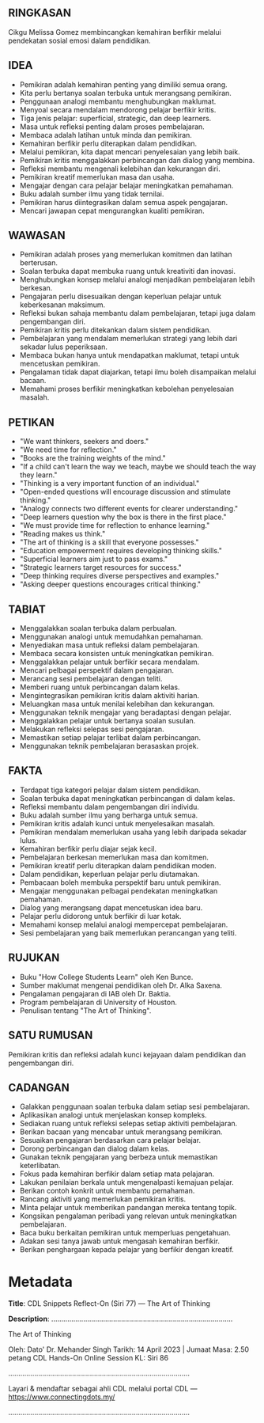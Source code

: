 ## RINGKASAN
Cikgu Melissa Gomez membincangkan kemahiran berfikir melalui pendekatan sosial emosi dalam pendidikan.

## IDEA
- Pemikiran adalah kemahiran penting yang dimiliki semua orang.
- Kita perlu bertanya soalan terbuka untuk merangsang pemikiran.
- Penggunaan analogi membantu menghubungkan maklumat.
- Menyoal secara mendalam mendorong pelajar berfikir kritis.
- Tiga jenis pelajar: superficial, strategic, dan deep learners.
- Masa untuk refleksi penting dalam proses pembelajaran.
- Membaca adalah latihan untuk minda dan pemikiran.
- Kemahiran berfikir perlu diterapkan dalam pendidikan.
- Melalui pemikiran, kita dapat mencari penyelesaian yang lebih baik.
- Pemikiran kritis menggalakkan perbincangan dan dialog yang membina.
- Refleksi membantu mengenali kelebihan dan kekurangan diri.
- Pemikiran kreatif memerlukan masa dan usaha.
- Mengajar dengan cara pelajar belajar meningkatkan pemahaman.
- Buku adalah sumber ilmu yang tidak ternilai.
- Pemikiran harus diintegrasikan dalam semua aspek pengajaran.
- Mencari jawapan cepat mengurangkan kualiti pemikiran.

## WAWASAN
- Pemikiran adalah proses yang memerlukan komitmen dan latihan berterusan.
- Soalan terbuka dapat membuka ruang untuk kreativiti dan inovasi.
- Menghubungkan konsep melalui analogi menjadikan pembelajaran lebih berkesan.
- Pengajaran perlu disesuaikan dengan keperluan pelajar untuk keberkesanan maksimum.
- Refleksi bukan sahaja membantu dalam pembelajaran, tetapi juga dalam pengembangan diri.
- Pemikiran kritis perlu ditekankan dalam sistem pendidikan.
- Pembelajaran yang mendalam memerlukan strategi yang lebih dari sekadar lulus peperiksaan.
- Membaca bukan hanya untuk mendapatkan maklumat, tetapi untuk mencetuskan pemikiran.
- Pengalaman tidak dapat diajarkan, tetapi ilmu boleh disampaikan melalui bacaan.
- Memahami proses berfikir meningkatkan kebolehan penyelesaian masalah.

## PETIKAN
- "We want thinkers, seekers and doers."
- "We need time for reflection."
- "Books are the training weights of the mind."
- "If a child can't learn the way we teach, maybe we should teach the way they learn."
- "Thinking is a very important function of an individual."
- "Open-ended questions will encourage discussion and stimulate thinking."
- "Analogy connects two different events for clearer understanding."
- "Deep learners question why the box is there in the first place."
- "We must provide time for reflection to enhance learning."
- "Reading makes us think."
- "The art of thinking is a skill that everyone possesses."
- "Education empowerment requires developing thinking skills."
- "Superficial learners aim just to pass exams."
- "Strategic learners target resources for success."
- "Deep thinking requires diverse perspectives and examples."
- "Asking deeper questions encourages critical thinking."

## TABIAT
- Menggalakkan soalan terbuka dalam perbualan.
- Menggunakan analogi untuk memudahkan pemahaman.
- Menyediakan masa untuk refleksi dalam pembelajaran.
- Membaca secara konsisten untuk meningkatkan pemikiran.
- Menggalakkan pelajar untuk berfikir secara mendalam.
- Mencari pelbagai perspektif dalam pengajaran.
- Merancang sesi pembelajaran dengan teliti.
- Memberi ruang untuk perbincangan dalam kelas.
- Mengintegrasikan pemikiran kritis dalam aktiviti harian.
- Meluangkan masa untuk menilai kelebihan dan kekurangan.
- Menggunakan teknik mengajar yang beradaptasi dengan pelajar.
- Menggalakkan pelajar untuk bertanya soalan susulan.
- Melakukan refleksi selepas sesi pengajaran.
- Memastikan setiap pelajar terlibat dalam perbincangan.
- Menggunakan teknik pembelajaran berasaskan projek.

## FAKTA
- Terdapat tiga kategori pelajar dalam sistem pendidikan.
- Soalan terbuka dapat meningkatkan perbincangan di dalam kelas.
- Refleksi membantu dalam pengembangan diri individu.
- Buku adalah sumber ilmu yang berharga untuk semua.
- Pemikiran kritis adalah kunci untuk menyelesaikan masalah.
- Pemikiran mendalam memerlukan usaha yang lebih daripada sekadar lulus.
- Kemahiran berfikir perlu diajar sejak kecil.
- Pembelajaran berkesan memerlukan masa dan komitmen.
- Pemikiran kreatif perlu diterapkan dalam pendidikan moden.
- Dalam pendidikan, keperluan pelajar perlu diutamakan.
- Pembacaan boleh membuka perspektif baru untuk pemikiran.
- Mengajar menggunakan pelbagai pendekatan meningkatkan pemahaman.
- Dialog yang merangsang dapat mencetuskan idea baru.
- Pelajar perlu didorong untuk berfikir di luar kotak.
- Memahami konsep melalui analogi mempercepat pembelajaran.
- Sesi pembelajaran yang baik memerlukan perancangan yang teliti.

## RUJUKAN
- Buku "How College Students Learn" oleh Ken Bunce.
- Sumber maklumat mengenai pendidikan oleh Dr. Alka Saxena.
- Pengalaman pengajaran di IAB oleh Dr. Baktia.
- Program pembelajaran di University of Houston.
- Penulisan tentang "The Art of Thinking".

## SATU RUMUSAN
Pemikiran kritis dan refleksi adalah kunci kejayaan dalam pendidikan dan pengembangan diri. 

## CADANGAN
- Galakkan penggunaan soalan terbuka dalam setiap sesi pembelajaran.
- Aplikasikan analogi untuk menjelaskan konsep kompleks.
- Sediakan ruang untuk refleksi selepas setiap aktiviti pembelajaran.
- Berikan bacaan yang mencabar untuk merangsang pemikiran.
- Sesuaikan pengajaran berdasarkan cara pelajar belajar.
- Dorong perbincangan dan dialog dalam kelas.
- Gunakan teknik pengajaran yang berbeza untuk memastikan keterlibatan.
- Fokus pada kemahiran berfikir dalam setiap mata pelajaran.
- Lakukan penilaian berkala untuk mengenalpasti kemajuan pelajar.
- Berikan contoh konkrit untuk membantu pemahaman.
- Rancang aktiviti yang memerlukan pemikiran kritis.
- Minta pelajar untuk memberikan pandangan mereka tentang topik.
- Kongsikan pengalaman peribadi yang relevan untuk meningkatkan pembelajaran.
- Baca buku berkaitan pemikiran untuk memperluas pengetahuan.
- Adakan sesi tanya jawab untuk mengasah kemahiran berfikir.
- Berikan penghargaan kepada pelajar yang berfikir dengan kreatif.

# Metadata
**Title**: CDL Snippets Reflect-On (Siri 77) — The Art of Thinking

**Description**: ...........................................................................................

The Art of Thinking

Oleh: Dato' Dr. Mehander Singh
Tarikh: 14 April 2023   |   Jumaat
Masa: 2.50 petang
CDL Hands-On Online Session KL: Siri 86

...........................................................................................

Layari & mendaftar sebagai ahli CDL melalui portal CDL — https://www.connectingdots.my/

...........................................................................................